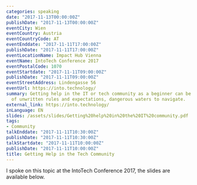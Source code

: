 ```yaml
---
categories: speaking
date: "2017-11-13T00:00:00Z"
publishDate: "2017-11-13T00:00:00Z"
eventCity: Wien
eventCountry: Austria
eventCountryCode: AT
eventEnddate: "2017-11-11T17:00:00Z"
publishDate: "2017-11-11T17:00:00Z"
eventLocationName: Impact Hub Vienna
eventName: IntoTech Conference 2017
eventPostalCode: 1070
eventStartdate: "2017-11-11T09:00:00Z"
publishDate: "2017-11-11T09:00:00Z"
eventStreetAddress: Lindengasse 56
eventUrl: https://into.technology/
summary: Getting help in the IT or tech community as a beginner can be tricky. Lots
  of unwritten rules and expectations, dangerous waters to navigate.
external_link: https://into.technology/
inLanguage: EN
slides: /assets/slides/Getting%20help%20in%20the%20IT%20community.pdf
tags:
- Community
talkEnddate: "2017-11-11T10:30:00Z"
publishDate: "2017-11-11T10:30:00Z"
talkStartdate: "2017-11-11T10:00:00Z"
publishDate: "2017-11-11T10:00:00Z"
title: Getting Help in the Tech Community
---
```


I spoke on this topic at the IntoTech Conference 2017, the slides are available below.